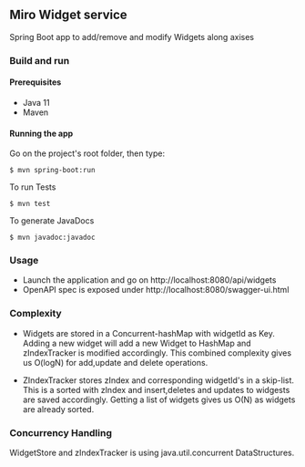 ## Miro Widget service

Spring Boot app to add/remove and modify Widgets along axises 

### Build and run

#### Prerequisites

- Java 11
- Maven

#### Running the app

Go on the project's root folder, then type:

    $ mvn spring-boot:run

To run Tests 

	$ mvn test
	
To generate JavaDocs
	
	$ mvn javadoc:javadoc

### Usage

- Launch the application and go on http://localhost:8080/api/widgets
- OpenAPI spec is exposed under http://localhost:8080/swagger-ui.html

### Complexity

- Widgets are stored in a Concurrent-hashMap with widgetId as Key. Adding a new widget will add a new Widget to HashMap and zIndexTracker is modified accordingly.
This combined complexity gives us O(logN) for add,update and delete operations. 
  
- ZIndexTracker stores zIndex and corresponding widgetId's in a skip-list. This is a sorted with zIndex and insert,deletes and updates to widgests are saved accordingly.
Getting a list of widgets gives us O(N) as widgets are already sorted.

### Concurrency Handling

WidgetStore and zIndexTracker is using java.util.concurrent DataStructures. 
